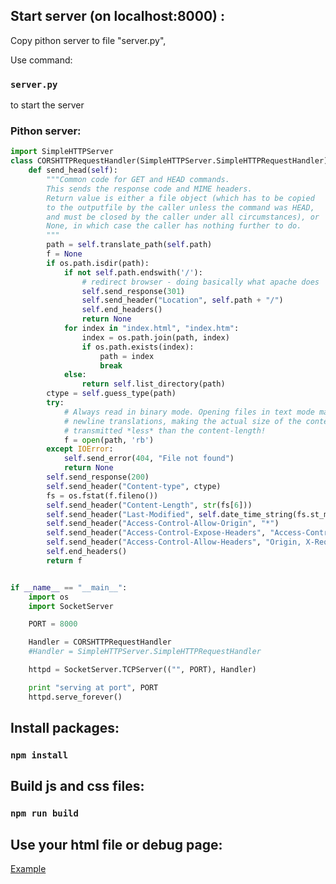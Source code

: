 ## Start server (on localhost:8000) :
Copy pithon server to file "server.py", <br/>

Use command: 
### ` server.py `
to start the server

### Pithon server:

```python
import SimpleHTTPServer
class CORSHTTPRequestHandler(SimpleHTTPServer.SimpleHTTPRequestHandler):
    def send_head(self):
        """Common code for GET and HEAD commands.
        This sends the response code and MIME headers.
        Return value is either a file object (which has to be copied
        to the outputfile by the caller unless the command was HEAD,
        and must be closed by the caller under all circumstances), or
        None, in which case the caller has nothing further to do.
        """
        path = self.translate_path(self.path)
        f = None
        if os.path.isdir(path):
            if not self.path.endswith('/'):
                # redirect browser - doing basically what apache does
                self.send_response(301)
                self.send_header("Location", self.path + "/")
                self.end_headers()
                return None
            for index in "index.html", "index.htm":
                index = os.path.join(path, index)
                if os.path.exists(index):
                    path = index
                    break
            else:
                return self.list_directory(path)
        ctype = self.guess_type(path)
        try:
            # Always read in binary mode. Opening files in text mode may cause
            # newline translations, making the actual size of the content
            # transmitted *less* than the content-length!
            f = open(path, 'rb')
        except IOError:
            self.send_error(404, "File not found")
            return None
        self.send_response(200)
        self.send_header("Content-type", ctype)
        fs = os.fstat(f.fileno())
        self.send_header("Content-Length", str(fs[6]))
        self.send_header("Last-Modified", self.date_time_string(fs.st_mtime))
        self.send_header("Access-Control-Allow-Origin", "*")
        self.send_header("Access-Control-Expose-Headers", "Access-Control-Allow-Origin")
        self.send_header("Access-Control-Allow-Headers", "Origin, X-Requested-With, Content-Type, Accept")
        self.end_headers()
        return f


if __name__ == "__main__":
    import os
    import SocketServer

    PORT = 8000

    Handler = CORSHTTPRequestHandler
    #Handler = SimpleHTTPServer.SimpleHTTPRequestHandler

    httpd = SocketServer.TCPServer(("", PORT), Handler)

    print "serving at port", PORT
    httpd.serve_forever()
```

## Install packages:
### `npm install`
## Build js and css files:
### `npm run build`

## Use your html file or debug page:
[Example](http://debug.ooyala.com/ea/index.html?ec=lmOGd1ZDE6MhK0I_Lw3IGeRHyksy_8np&pbid=242f532f58ad4b2e9192f84fd4ff727d&pcode=pyaDkyOqdnY0iQC2sTO4JeaXggl9&core_player=%2F%2Fplayer.ooyala.com%2Fstatic%2Fv4%2Fcandidate%2Flatest%2Fcore.min.js&video_plugins=%2F%2Fplayer.ooyala.com%2Fstatic%2Fv4%2Fcandidate%2Flatest%2Fvideo-plugin%2Fmain_html5.min.js&html5_skin=%2F%2Flocalhost%3A8000%2Fprojects%2Fskin-react-mobx%2Fbuild%2Fhtml5-skin.js&skin_asset=%2F%2Flocalhost%3A8000%2Fprojects%2Fskin-react-mobx%2Fbuild%2Fhtml5-skin.css&skin_config=%2F%2Fraw.githubusercontent.com%2FPlaybackWebTest%2FJsonFiles%2FPlayerSkin%2Fskin-default.json&trackingLevel=unset)